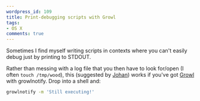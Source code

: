 ```yaml
---
wordpress_id: 109
title: Print-debugging scripts with Growl
tags:
- OS X
comments: true
---
```

Sometimes I find myself writing scripts in contexts where you can't easily debug just by printing to STDOUT.

Rather than messing with a log file that you then have to look for/open (I often <code>touch /tmp/wood</code>), this (suggested by <a href="http://ecmanaut.blogspot.com/">Johan</a>) works if you've got <a href="http://growl.info/">Growl</a> with growlnotify. Drop into a shell and:

``` bash
growlnotify -m 'Still executing!'
```
